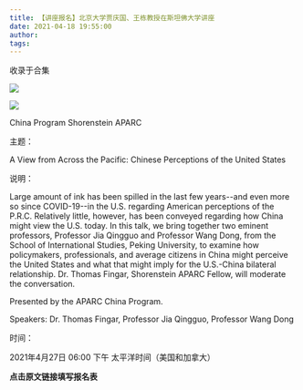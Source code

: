 ```yaml
---
title: 【讲座报名】北京大学贾庆国、王栋教授在斯坦佛大学讲座
date: 2021-04-18 19:55:00
author: 
tags: 
---
```



收录于合集

![](/images/1116/2.jpeg)

  

![](/images/1116/3.png)

China Program Shorenstein APARC

  

主题：

A View from Across the Pacific: Chinese Perceptions of the United States

  

说明：

Large amount of ink has been spilled in the last few years--and even more so
since COVID-19--in the U.S. regarding American perceptions of the P.R.C.
Relatively little, however, has been conveyed regarding how China might view
the U.S. today. In this talk, we bring together two eminent professors,
Professor Jia Qingguo and Professor Wang Dong, from the School of
International Studies, Peking University, to examine how policymakers,
professionals, and average citizens in China might perceive the United States
and what that might imply for the U.S.-China bilateral relationship. Dr.
Thomas Fingar, Shorenstein APARC Fellow, will moderate the conversation.  
  
Presented by the APARC China Program.  
  
Speakers: Dr. Thomas Fingar, Professor Jia Qingguo, Professor Wang Dong

  

时间：

2021年4月27日 06:00 下午 太平洋时间（美国和加拿大）

  

 **点击原文链接填写报名表**

